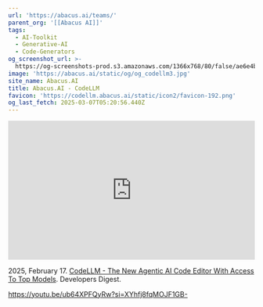 ```yaml
---
url: 'https://abacus.ai/teams/'
parent_org: '[[Abacus AI]]'
tags:
  - AI-Toolkit
  - Generative-AI
  - Code-Generators
og_screenshot_url: >-
  https://og-screenshots-prod.s3.amazonaws.com/1366x768/80/false/ae6e4be24e4edcbcb9e65baac5af5f7c4f16fbc7b269dac3a0cf78f045364d31.jpeg
image: 'https://abacus.ai/static/og/og_codellm3.jpg'
site_name: Abacus.AI
title: Abacus.AI - CodeLLM
favicon: 'https://codellm.abacus.ai/static/icon2/favicon-192.png'
og_last_fetch: 2025-03-07T05:20:56.440Z
---
```



<iframe 
  style="aspect-ratio:16/9;width:100%;height:auto" 
  src="https://www.youtube.com/embed/ZMn8ff1vrUE?si=gAgyeKyReCplDkmr" 
  title="YouTube video player" 
  frameborder="0" 
  allow="accelerometer; autoplay; clipboard-write; encrypted-media; gyroscope; picture-in-picture; web-share" 
  referrerpolicy="strict-origin-when-cross-origin" 
  allowfullscreen
></iframe>

2025, February 17. [CodeLLM - The New Agentic AI Code Editor With Access To Top Models](https://youtu.be/ZMn8ff1vrUE?si=gAgyeKyReCplDkmr). Developers Digest.

https://youtu.be/ub64XPFQyRw?si=XYhfj8fqMOJF1GB-
